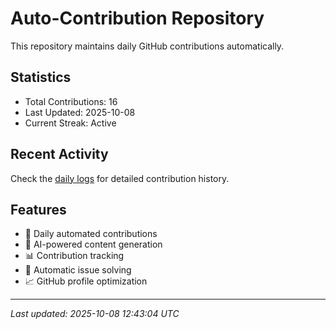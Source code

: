 # Auto-Contribution Repository

This repository maintains daily GitHub contributions automatically.

## Statistics

- Total Contributions: 16
- Last Updated: 2025-10-08
- Current Streak: Active

## Recent Activity

Check the [daily logs](./contributions/daily_logs/) for detailed contribution history.

## Features

- 🔄 Daily automated contributions
- 🤖 AI-powered content generation
- 📊 Contribution tracking
- 🐛 Automatic issue solving
- 📈 GitHub profile optimization

---
*Last updated: 2025-10-08 12:43:04 UTC*
